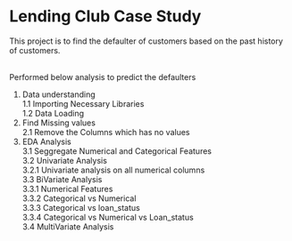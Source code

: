 # Lending Club Case Study

This project is to find the defaulter of customers based on the past history of customers. <br><br>

Performed below analysis to predict the defaulters<br>

1.  Data understanding<br>
1.1 Importing Necessary Libraries<br>
1.2 Data Loading<br>
2. Find Missing values<br>
2.1 Remove the Columns which has no values<br>
3. EDA Analysis<br>
3.1 Seggregate Numerical and Categorical Features<br>
3.2 Univariate Analysis<br>
3.2.1 Univariate analysis on all numerical columns<br>
3.3 BiVariate Analysis<br>
3.3.1 Numerical Features<br>
3.3.2 Categorical vs Numerical<br>
3.3.3 Categorical vs loan_status<br>
3.3.4 Categorical vs Numerical vs Loan_status<br>
3.4 MultiVariate Analysis

